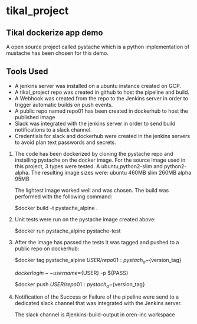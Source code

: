 # tikal_project
Tikal dockerize app demo
------------------------

A open source project called pystache which is a python implementation of mustache has been chosen
for this demo.

Tools Used
----------

- A jenkins server was installed on a ubuntu instance created on GCP.
- A tikal_project repo was created in github to host the pipeline and build.
- A Webhook was created from the repo to the Jenkins server in order to trigger automatic builds on push events.
- A public repo named repo01 has been created in dockerhub to host the published image
- Slack was integrated with the jenkins server in order to send build notifications to a slack channel.
- Credentials for slack and dockerhub were created in the jenkins servers to avoid plan text passwords and secrets.


1) The code has been dockerized by cloning the pystache repo and installing pystache on the docker image.
   For the source image used in this project, 3 types were tested.  A ubuntu,python2-slim and python2-alpha.
   The resulting image sizes were:
                               ubuntu 460MB
                               slim   260MB
                               alpha   95MB
  
   The lightest image worked well and was chosen.  The build was performed with the following command:

     $docker build -t pystache_alpine .

2) Unit tests were run on the pystache image created above:

     $docker run pystache_alpine pystache-test
   

3) After the image has passed the tests it was tagged and pushed to a public repo on dockerhub:

     $docker tag pystache_alpine ${USER}/repo01:pystach_a-${version_tag}

     $docker login --username=${USER} -p ${PASS}

     $docker push ${USER}/repo01:pystach_a-${version_tag}

4) Notification of the Success or Failure of the pipeline were send to a dedicated slack channel 
   that was integrated with the Jenkins server.
   
   The slack channel is #jenkins-build-output in oren-inc workspace
